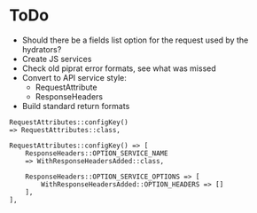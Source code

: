 ToDo
====

- Should there be a fields list option for the request used by the hydrators?
- Create JS services
- Check old piprat error formats, see what was missed
- Convert to API service style:
    - RequestAttribute
    - ResponseHeaders
- Build standard return formats

```
RequestAttributes::configKey()
=> RequestAttributes::class,

RequestAttributes::configKey() => [
    ResponseHeaders::OPTION_SERVICE_NAME
    => WithResponseHeadersAdded::class,

    ResponseHeaders::OPTION_SERVICE_OPTIONS => [
        WithResponseHeadersAdded::OPTION_HEADERS => []
    ],
],


```
